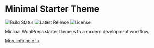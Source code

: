 # Minimal Starter Theme

<p>
    <img src="https://img.shields.io/github/workflow/status/sitepilot/theme-minimal/build" alt="Build Status">
    <img src="https://img.shields.io/github/v/release/sitepilot/theme-minimal" alt="Latest Release">
    <img src="https://img.shields.io/github/license/sitepilot/theme-minimal" alt="License">
</p>

Minimal WordPress starter theme with a modern development workflow. 

[More info here →](https://github.com/sitepilot/theme)
